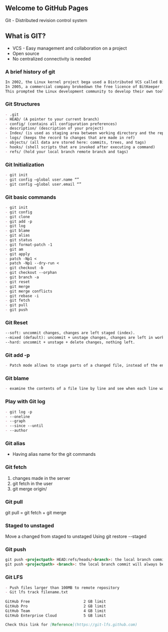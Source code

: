 ## Welcome to GitHub Pages

Git - Distributed revision control system

## What is GIT?
- VCS - Easy management and collaboration on a project
- Open source
- No centralized connectivity is needed

### A brief history of git

```markdown
In 2002, the Linux kernel project bega used a Distributed VCS called BitKeeper.
In 2005, a commercial company brokedown the free licence of BitKeeper
This prompted the Linux development community to develop their own tool - GIT.
```

### Git Structures

```markdown
- .git
- HEAD/ (A pointer to your current branch)
- config/ (contains all configuration preferences)
- description/ (description of your project)
- Index/ (is used as staging area between working directory and the repo)
- logs/ (keeps the record to changes that are made in ref)
- objects/ (all data are stored here: commits, trees, and tags)
- hooks/ (shell scripts that are invoked after executing a command)
- refs/ (hold your local branch remote branch and tags)
```

### Git Initialization

```markdown
- git init 
- git config –global user.name “”
- git config –global user.email “”
```

### Git basic commands

```markdown
- git init
- git config
- git clone
- git add -p
- git log
- git blame
- git alias
- git status
- git format-patch -1
- git am
- git apply
- patch -Np1 <
- patch -Np1 --dry-run <
- git checkout -b
- git checkout --orphan
- git branch -a
- git reset
- git merge
- git merge conflicts
- git rebase -i
- git fetch
- git pull
- git push
```

### Git Reset

```markdown
--soft: uncommit changes, changes are left staged (index).
--mixed (default): uncommit + unstage changes, changes are left in working tree.
--hard: uncommit + unstage + delete changes, nothing left.
```

### Git add -p

```markdown
- Patch mode allows to stage parts of a changed file, instead of the entire file
```

### Git blame

```markdown
- examine the contents of a file line by line and see when each line was last modified and who the author of the modifications was
```

### Play with Git log

```markdown
- git log -p
- --oneline
- --graph
- --since --until
- --author
```

### Git alias

- Having alias name for the git commands
### Git fetch

1) changes made in the server
2) git fetch in the user
3) git merge origin/<branch>

### Git pull
  
git pull = git fetch + git merge

### Staged to unstaged

Move a changed from staged to unstaged
Using git restore --staged <file-name>

### Git push
  ```markdown
  git push <projectpath> HEAD:refs/heads/<branch>: the local branch commit can now differ from the remote branch commit, because "HEAD" can be detached (not linked to any branch)
git push <projectpath> <branch>: the local branch commit will always be the same as the remote branch commit.

  ```
  
  ### Git LFS
  
```markdown
- Push files larger than 100MB to remote repository
- Git lfs track filename.txt
  
GitHub Free                        2 GB limit
GitHub Pro                         2 GB limit
GitHub Team                        4 GB limit
GitHub Enterprise Cloud            5 GB limit

Check this link for [Reference](https://git-lfs.github.com)

```
